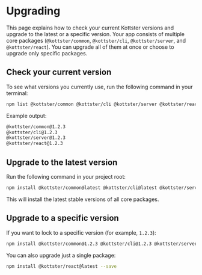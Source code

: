 # Upgrading

This page explains how to check your current Kottster versions and upgrade to the latest or a specific version. Your app consists of multiple core packages (`@kottster/common`, `@kottster/cli`, `@kottster/server`, and `@kottster/react`). You can upgrade all of them at once or choose to upgrade only specific packages.

## Check your current version

To see what versions you currently use, run the following command in your terminal:

```bash
npm list @kottster/common @kottster/cli @kottster/server @kottster/react
```

Example output:

```bash
@kottster/common@1.2.3
@kottster/cli@1.2.3
@kottster/server@1.2.3
@kottster/react@1.2.3
```

## Upgrade to the latest version

Run the following command in your project root:

```bash
npm install @kottster/common@latest @kottster/cli@latest @kottster/server@latest @kottster/react@latest --save
```

This will install the latest stable versions of all core packages.

## Upgrade to a specific version

If you want to lock to a specific version (for example, `1.2.3`):

```bash
npm install @kottster/common@1.2.3 @kottster/cli@1.2.3 @kottster/server@1.2.3 @kottster/react@1.2.3 --save
```

You can also upgrade just a single package:

```bash
npm install @kottster/react@latest --save
```
